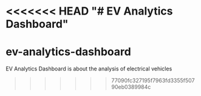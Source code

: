<<<<<<< HEAD
"# EV Analytics Dashboard" 
=======
# ev-analytics-dashboard
EV Analytics Dashboard is about the analysis of electrical vehicles
>>>>>>> 77090fc327195f7963fd3355f50790eb0389984c

